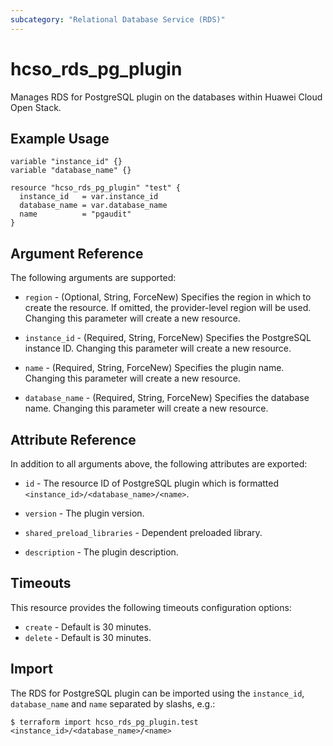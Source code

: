 ```yaml
---
subcategory: "Relational Database Service (RDS)"
---
```


# hcso_rds_pg_plugin

Manages RDS for PostgreSQL plugin on the databases within Huawei Cloud Open Stack.

## Example Usage

```hcl
variable "instance_id" {}
variable "database_name" {}

resource "hcso_rds_pg_plugin" "test" {
  instance_id   = var.instance_id
  database_name = var.database_name
  name          = "pgaudit"
}
```

## Argument Reference

The following arguments are supported:

* `region` - (Optional, String, ForceNew) Specifies the region in which to create the resource.
  If omitted, the provider-level region will be used. Changing this parameter will create a new resource.

* `instance_id` - (Required, String, ForceNew) Specifies the PostgreSQL instance ID.
  Changing this parameter will create a new resource.

* `name` - (Required, String, ForceNew) Specifies the plugin name.
  Changing this parameter will create a new resource.

* `database_name` - (Required, String, ForceNew) Specifies the database name.
  Changing this parameter will create a new resource.

## Attribute Reference

In addition to all arguments above, the following attributes are exported:

* `id` - The resource ID of PostgreSQL plugin which is formatted `<instance_id>/<database_name>/<name>`.

* `version` - The plugin version.

* `shared_preload_libraries` - Dependent preloaded library.

* `description` - The plugin description.

## Timeouts

This resource provides the following timeouts configuration options:

* `create` - Default is 30 minutes.
* `delete` - Default is 30 minutes.

## Import

The RDS for PostgreSQL plugin can be imported using the `instance_id`, `database_name` and `name` separated by slashs, e.g.:

```
$ terraform import hcso_rds_pg_plugin.test <instance_id>/<database_name>/<name>
```
